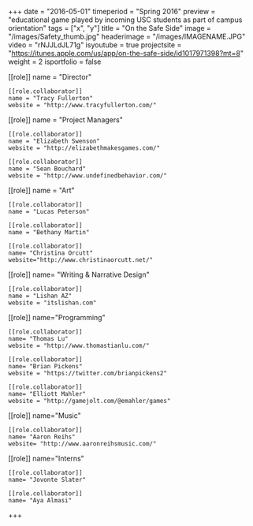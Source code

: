 +++
date = "2016-05-01"
timeperiod = "Spring 2016"
preview = "educational game played by incoming USC students as part of campus orientation"
tags = ["x", "y"]
title = "On the Safe Side"
image = "/images/Safety_thumb.jpg"
headerimage = "/images/IMAGENAME.JPG"
video = "rNJJLdJL71g"
isyoutube = true
projectsite = "https://itunes.apple.com/us/app/on-the-safe-side/id1017971398?mt=8"
weight = 2
isportfolio = false

[[role]]
	name = "Director"

	[[role.collaborator]]
	name = "Tracy Fullerton"
	website = "http://www.tracyfullerton.com/"

[[role]]
	name = "Project Managers"
	
	[[role.collaborator]]
	name = "Elizabeth Swenson"
	website = "http://elizabethmakesgames.com/"

	[[role.collaborator]]
	name = "Sean Bouchard"
	website = "http://www.undefinedbehavior.com/"

[[role]]
	name = "Art"

	[[role.collaborator]]
	name = "Lucas Peterson"

	[[role.collaborator]]
	name = "Bethany Martin"

	[[role.collaborator]]
	name= "Christina Orcutt"
	website="http://www.christinaorcutt.net/"

[[role]]
	name= "Writing & Narrative Design"

	[[role.collaborator]]
	name = "Lishan AZ"
	website = "itslishan.com"

[[role]]
	name="Programming"

	[[role.collaborator]]
	name= "Thomas Lu"
	website = "http://www.thomastianlu.com/"

	[[role.collaborator]]
	name= "Brian Pickens"
	website = "https://twitter.com/brianpickens2"

	[[role.collaborator]]
	name= "Elliott Mahler"
	website = "http://gamejolt.com/@emahler/games"

[[role]]
	name="Music"

	[[role.collaborator]]
	name= "Aaron Reihs"
	website= "http://www.aaronreihsmusic.com/"

[[role]]
	name="Interns"

	[[role.collaborator]]
	name= "Jovonte Slater"

	[[role.collaborator]]
	name= "Aya Almasi"

+++
